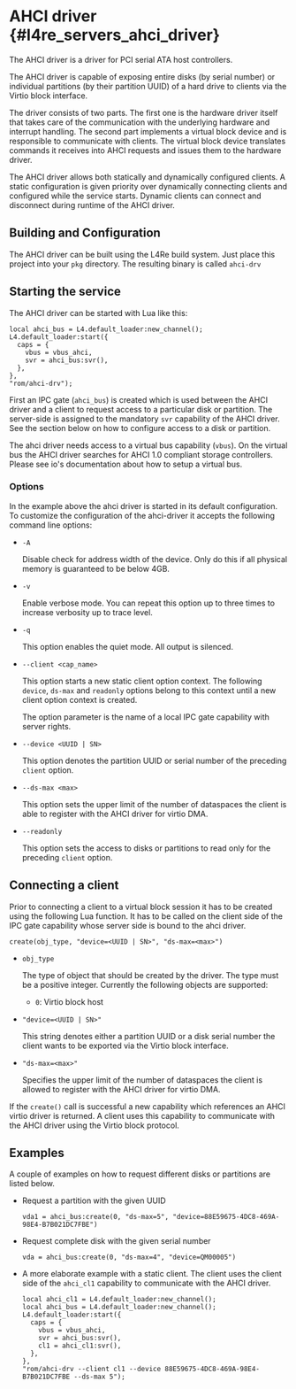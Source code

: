 # AHCI driver   {#l4re_servers_ahci_driver}

The AHCI driver is a driver for PCI serial ATA host controllers.

The AHCI driver is capable of exposing entire disks (by serial number) or
individual partitions (by their partition UUID) of a hard drive to clients via
the Virtio block interface.

The driver consists of two parts. The first one is the hardware driver itself
that takes care of the communication with the underlying hardware and interrupt
handling. The second part implements a virtual block device and is responsible
to communicate with clients. The virtual block device translates commands it
receives into AHCI requests and issues them to the hardware driver.

The AHCI driver allows both statically and dynamically configured clients. A
static configuration is given priority over dynamically connecting clients and
configured while the service starts. Dynamic clients can connect and disconnect
during runtime of the AHCI driver.

## Building and Configuration

The AHCI driver can be built using the L4Re build system. Just place
this project into your `pkg` directory. The resulting binary is called
`ahci-drv`

## Starting the service

The AHCI driver can be started with Lua like this:

    local ahci_bus = L4.default_loader:new_channel();
    L4.default_loader:start({
      caps = {
        vbus = vbus_ahci,
        svr = ahci_bus:svr(),
      },
    },
    "rom/ahci-drv");

First an IPC gate (`ahci_bus`) is created which is used between the AHCI driver
and a client to request access to a particular disk or partition. The
server-side is assigned to the mandatory `svr` capability of the AHCI driver.
See the section below on how to configure access to a disk or partition.

The ahci driver needs access to a virtual bus capability (`vbus`). On the
virtual bus the AHCI driver searches for AHCI 1.0 compliant storage
controllers. Please see io's documentation about how to setup a virtual bus.

### Options

In the example above the ahci driver is started in its default configuration.
To customize the configuration of the ahci-driver it accepts the following
command line options:

* `-A`

  Disable check for address width of the device. Only do this if all physical
  memory is guaranteed to be below 4GB.

* `-v`

  Enable verbose mode. You can repeat this option up to three times to increase
  verbosity up to trace level.

* `-q`

  This option enables the quiet mode. All output is silenced.

* `--client <cap_name>`

  This option starts a new static client option context. The following
  `device`, `ds-max` and `readonly` options belong to this context until a new
  client option context is created.

  The option parameter is the name of a local IPC gate capability with server
  rights.

* `--device <UUID | SN>`

  This option denotes the partition UUID or serial number of the preceding
  `client` option.

* `--ds-max <max>`

  This option sets the upper limit of the number of dataspaces the client is
  able to register with the AHCI driver for virtio DMA.

* `--readonly`

  This option sets the access to disks or partitions to read only for the
  preceding `client` option.


## Connecting a client

Prior to connecting a client to a virtual block session it has to be created
using the following Lua function. It has to be called on the client side of the
IPC gate capability whose server side is bound to the ahci driver.

    create(obj_type, "device=<UUID | SN>", "ds-max=<max>")

* `obj_type`

  The type of object that should be created by the driver. The type must be a
  positive integer. Currently the following objects are supported:
  * `0`: Virtio block host

* `"device=<UUID | SN>"`

  This string denotes either a partition UUID or a disk serial number the
  client wants to be exported via the Virtio block interface.

* `"ds-max=<max>"`

  Specifies the upper limit of the number of dataspaces the client is allowed
  to register with the AHCI driver for virtio DMA.

If the `create()` call is successful a new capability which references an AHCI
virtio driver is returned. A client uses this capability to communicate with
the AHCI driver using the Virtio block protocol.

## Examples

A couple of examples on how to request different disks or partitions are listed
below.

* Request a partition with the given UUID

      vda1 = ahci_bus:create(0, "ds-max=5", "device=88E59675-4DC8-469A-98E4-B7B021DC7FBE")

* Request complete disk with the given serial number

      vda = ahci_bus:create(0, "ds-max=4", "device=QM00005")

* A more elaborate example with a static client. The client uses the client
  side of the `ahci_cl1` capability to communicate with the AHCI driver.

      local ahci_cl1 = L4.default_loader:new_channel();
      local ahci_bus = L4.default_loader:new_channel();
      L4.default_loader:start({
        caps = {
          vbus = vbus_ahci,
          svr = ahci_bus:svr(),
          cl1 = ahci_cl1:svr(),
        },
      },
      "rom/ahci-drv --client cl1 --device 88E59675-4DC8-469A-98E4-B7B021DC7FBE --ds-max 5");
